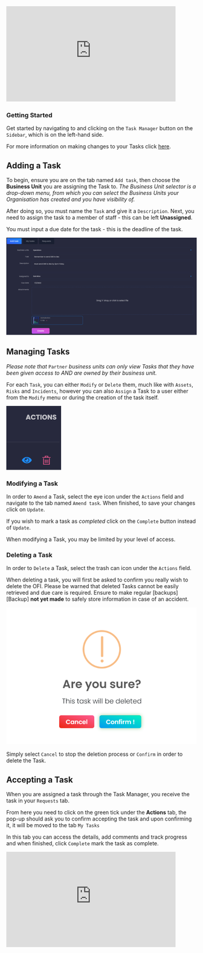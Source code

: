 <iframe src="https://www.youtube-nocookie.com/embed/r3lhX3h3Cys?vq=hd1080&rel=0&cc_load_policy=1&color=white" width="448" height="252" frameborder="0" allow="fullscreen" allowfullscreen></iframe>

### Getting Started

Get started by navigating to and clicking on the `Task Manager` button on the `Sidebar`, which is on the left-hand side.

For more information on making changes to your Tasks click [here][Task Manager].

## Adding a Task

To begin, ensure you are on the tab named `Add task`, then choose the **Business Unit** you are assigning the Task to. *The Business Unit selector is a drop-down menu, from which you can select the Business Units your Organisation has created and you have visibility of.*

After doing so, you must name the `Task` and give it a `Description`. Next, you need to assign the task to a member of staff - this can be left **Unassigned**.

You must input a due date for the task - this is the deadline of the task.

<img src="/img/DocImg/General Information/Task_Manager/Completed_Task_Manager_Form.png" alt="Completed Task Manager Form" class="center"/>


## Managing Tasks

*Please note that* `Partner` *business units can only view Tasks that they have been given access to AND are owned by their business unit.*

For each `Task`, you can either `Modify` or `Delete` them, much like with `Assets`, `Risks` and `Incidents`, however you can also `Assign` a Task to a user either from the `Modify` menu or during the creation of the task itself.

<img src="/img/DocImg/General Information/Actions/Task_Manager_Actions/Task_Manager_Actions_Amend_Delete.png" alt="Task Manager - Amend/Delete" class="center"/>


### Modifying a Task

In order to `Amend` a Task, select the eye icon under the `Actions` field and navigate to the tab named `Amend task`. When finished, to save your changes click on `Update`.

If you wish to mark a task as *completed* click on the `Complete` button instead of `Update`.

When modifying a Task, you may be limited by your level of access.

### Deleting a Task

In order to `Delete` a Task, select the trash can icon under the `Actions` field.

When deleting a task, you will first be asked to confirm you really wish to delete the OFI. Please be warned that deleted Tasks cannot be easily retrieved and due care is required. Ensure to make regular [backups][Backup] **not yet made** to safely store information in case of an accident.

<img src="/img/DocImg/General Information/Actions/Task_Manager_Actions/Task_Manager_Delete_Confirmation.png" alt="Task Manager - Delete Confirmation" class="center"/>

 
Simply select `Cancel` to stop the deletion process or `Confirm` in order to delete the Task.

## Accepting a Task

When you are assigned a task through the Task Manager, you receive the task in your `Requests` tab.

From here you need to click on the green tick under the **Actions** tab, the pop-up should ask you to confirm accepting the task and upon confirming it, it will be moved to the tab `My Tasks`

In this tab you can access the details, add comments and track progress and when finished, click `Complete` mark the task as complete.

<iframe src="https://www.youtube-nocookie.com/embed/fIhgbrx_dF4?vq=hd1080&rel=0&cc_load_policy=1&color=white" width="448" height="252" frameborder="0" allow="fullscreen" allowfullscreen></iframe>

[Task Manager]: #managing-tasks
[Modifying a Task]: #modifying-a-task

